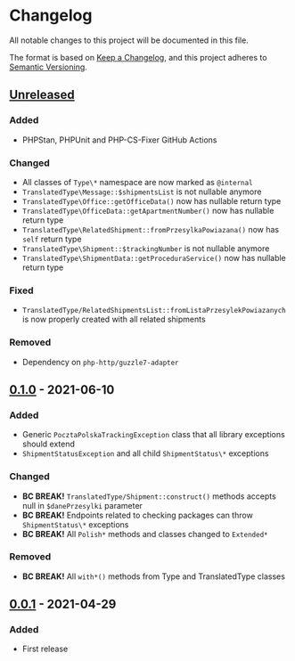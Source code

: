 # Changelog
All notable changes to this project will be documented in this file.

The format is based on [Keep a Changelog](https://keepachangelog.com/en/1.0.0/),
and this project adheres to [Semantic Versioning](https://semver.org/spec/v2.0.0.html).

## [Unreleased]
### Added
- PHPStan, PHPUnit and PHP-CS-Fixer GitHub Actions

### Changed
- All classes of `Type\*` namespace are now marked as `@internal`
- `TranslatedType\Message::$shipmentsList` is not nullable anymore
- `TranslatedType\Office::getOfficeData()` now has nullable return type
- `TranslatedType\OfficeData::getApartmentNumber()` now has nullable return type
- `TranslatedType\RelatedShipment::fromPrzesylkaPowiazana()` now has `self` return type
- `TranslatedType\Shipment::$trackingNumber` is not nullable anymore
- `TranslatedType\ShipmentData::getProceduraService()` now has nullable return type

### Fixed
- `TranslatedType/RelatedShipmentsList::fromListaPrzesylekPowiazanych` is now properly created with all related shipments

### Removed
- Dependency on `php-http/guzzle7-adapter`

## [0.1.0] - 2021-06-10
### Added
- Generic `PocztaPolskaTrackingException` class that all library exceptions should extend
- `ShipmentStatusException` and all child `ShipmentStatus\*` exceptions

### Changed
- **BC BREAK!** `TranslatedType/Shipment::construct()` methods accepts null in `$danePrzesylki` parameter
- **BC BREAK!** Endpoints related to checking packages can throw `ShipmentStatus\*` exceptions
- **BC BREAK!** All `Polish*` methods and classes  changed to `Extended*`

### Removed
- **BC BREAK!** All `with*()` methods from Type and TranslatedType classes

## [0.0.1] - 2021-04-29
### Added
- First release

[Unreleased]: https://github.com/simivar/poczta-polska-tracking/compare/v0.1.0...HEAD
[0.1.0]: https://github.com/simivar/poczta-polska-tracking/releases/tag/v0.1.0
[0.0.1]: https://github.com/simivar/poczta-polska-tracking/releases/tag/v0.0.1